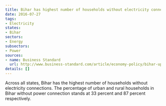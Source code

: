 ```yaml
---
title: Bihar has highest number of households without electricity connections
date: 2016-07-27
tags:
- Electricity
states:
- Bihar
sectors:
- Energy
subsectors:
- Power
sources:
- name: Business Standard
  url: http://www.business-standard.com/article/economy-policy/bihar-up-have-maximum-households-without-electricity-among-peers-116071800770_1.html
details: []
---
```


Across all states, Bihar has the highest number of households without electricity connections. The percentage of urban and rural households in Bihar without power connection stands at 33 percent and 87 percent respectively.
